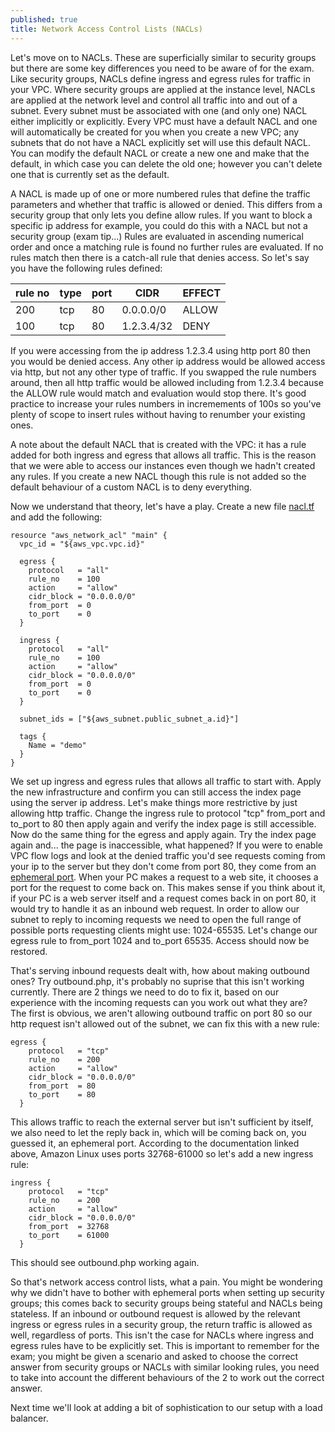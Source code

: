 ```yaml
---
published: true
title: Network Access Control Lists (NACLs)
---
```

Let's move on to NACLs. These are superficially similar to security groups but there are some key differences you need to be aware of for the exam.
Like security groups, NACLs define ingress and egress rules for traffic in your VPC. Where security groups are applied at the instance level, NACLs are applied at the network level and control all traffic into and out of a subnet. Every subnet must be associated with one (and only one) NACL either implicitly or explicitly. Every VPC must have a default NACL and one will automatically be created for you when you create a new VPC; any subnets that do not have a NACL explicitly set will use this default NACL. You can modify the default NACL or create a new one and make that the default, in which case you can delete the old one; however you can't delete one that is currently set as the default.

A NACL is made up of one or more numbered rules that define the traffic parameters and whether that traffic is allowed or denied. This differs from a security group that only lets you define allow rules. If you want to block a specific ip address for example, you could do this with a NACL but not a security group (exam tip...)
Rules are evaluated in ascending numerical order and once a matching rule is found no further rules are evaluated. If no rules match then there is a catch-all rule that denies access. So let's say you have the following rules defined:

|rule no|type|port|CIDR|EFFECT|
|-------|----|----|----|------|
|200|tcp|80|0.0.0.0/0|ALLOW|
|100|tcp|80|1.2.3.4/32|DENY|

If you were accessing from the ip address 1.2.3.4 using http port 80 then you would be denied access. Any other ip address would be allowed access via http, but not any other type of traffic. If you swapped the rule numbers around, then all http traffic would be allowed including from 1.2.3.4 because the ALLOW rule would match and evaluation would stop there.
It's good practice to increase your rules numbers in incremements of 100s so you've plenty of scope to insert rules without having to renumber your existing ones.

A note about the default NACL that is created with the VPC: it has a rule added for both ingress and egress that allows all traffic. This is the reason that we were able to access our instances even though we hadn't created any rules. If you create a new NACL though this rule is not added so the default behaviour of a custom NACL is to deny everything.

Now we understand that theory, let's have a play. Create a new file [nacl.tf](https://raw.githubusercontent.com/PeteSutcliffe/aws-vpc-terraform/787433b6036550cfafc8fb9a9b46892fa620f105/nacl.tf) and add the following:

``` HCL
resource "aws_network_acl" "main" {
  vpc_id = "${aws_vpc.vpc.id}"

  egress {
    protocol   = "all"
    rule_no    = 100
    action     = "allow"
    cidr_block = "0.0.0.0/0"
    from_port  = 0
    to_port    = 0
  }

  ingress {
    protocol   = "all"
    rule_no    = 100
    action     = "allow"
    cidr_block = "0.0.0.0/0"
    from_port  = 0
    to_port    = 0
  }

  subnet_ids = ["${aws_subnet.public_subnet_a.id}"]

  tags {
    Name = "demo"
  }
}
```
We set up ingress and egress rules that allows all traffic to start with.
Apply the new infrastructure and confirm you can still access the index page using the server ip address.
Let's make things more restrictive by just allowing http traffic. Change the ingress rule to protocol "tcp" from_port and to_port to 80 then apply again and verify the index page is still accessible.
Now do the same thing for the egress and apply again. Try the index page again and... the page is inaccessible, what happened? If you were to enable VPC flow logs and look at the denied traffic you'd see requests coming from your ip to the server but they don't come from port 80, they come from an [ephemeral port](https://docs.aws.amazon.com/vpc/latest/userguide/vpc-network-acls.html#nacl-ephemeral-ports). When your PC makes a request to a web site, it chooses a port for the request to come back on. This makes sense if you think about it, if your PC is a web server itself and a request comes back in on port 80, it would try to handle it as an inbound web request. 
In order to allow our subnet to reply to incoming requests we need to open the full range of possible ports requesting clients might use: 1024-65535. Let's change our egress rule to from_port 1024 and to_port 65535. Access should now be restored.

That's serving inbound requests dealt with, how about making outbound ones? Try outbound.php, it's probably no suprise that this isn't working currently. There are 2 things we need to do to fix it, based on our experience with the incoming requests can you work out what they are?
The first is obvious, we aren't allowing outbound traffic on port 80 so our http request isn't allowed out of the subnet, we can fix this with a new rule:

``` HCL
egress {
    protocol   = "tcp"
    rule_no    = 200
    action     = "allow"
    cidr_block = "0.0.0.0/0"
    from_port  = 80
    to_port    = 80
  }
```
This allows traffic to reach the external server but isn't sufficient by itself, we also need to let the reply back in, which will be coming back on, you guessed it, an ephemeral port. According to the documentation linked above, Amazon Linux uses ports 32768-61000 so let's add a new ingress rule:
``` HCL
ingress {
    protocol   = "tcp"
    rule_no    = 200
    action     = "allow"
    cidr_block = "0.0.0.0/0"
    from_port  = 32768
    to_port    = 61000
  }
```
This should see outbound.php working again.

So that's network access control lists, what a pain. You might be wondering why we didn't have to bother with ephemeral ports when setting up security groups; this comes back to security groups being stateful and NACLs being stateless. If an inbound or outbound request is allowed by the relevant ingress or egress rules in a security group, the return traffic is allowed as well, regardless of ports. This isn't the case for NACLs where ingress and egress rules have to be explicitly set. This is important to remember for the exam; you might be given a scenario and asked to choose the correct answer from security groups or NACLs with similar looking rules, you need to take into account the different behaviours of the 2 to work out the correct answer.

Next time we'll look at adding a bit of sophistication to our setup with a load balancer.
